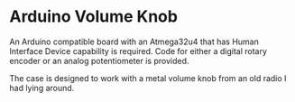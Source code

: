 # Arduino Volume Knob

An Arduino compatible board with an Atmega32u4 that has Human Interface Device capability is required.
Code for either a digital rotary encoder or an analog potentiometer is provided.

The case is designed to work with a metal volume knob from an old radio I had lying around.
